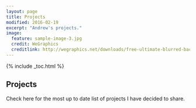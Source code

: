 ```yaml
---
layout: page
title: Projects
modified: 2016-02-19
excerpt: "Andrew's projects."
image:
  feature: sample-image-3.jpg
  credit: WeGraphics
  creditlink: http://wegraphics.net/downloads/free-ultimate-blurred-background-pack/
---
```


{% include _toc.html %}

## Projects

Check here for the most up to date list of projects I have decided to share.

